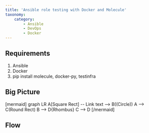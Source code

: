 ```yaml
---
title: 'Ansible role testing with Docker and Molecule'
taxonomy:
    category:
        - Ansible
        - DevOps
        - Docker
---
```


## Requirements

1. Ansible
1. Docker
3. pip install molecule, docker-py, testinfra

## Big Picture

[mermaid]
graph LR
    A[Square Rect] -- Link text --> B((Circle))
    A --> C(Round Rect)
    B --> D{Rhombus}
   C --> D
[/mermaid]


## Flow